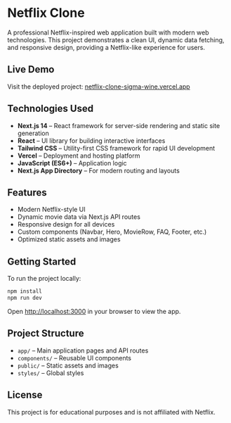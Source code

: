 # Netflix Clone

A professional Netflix-inspired web application built with modern web technologies. This project demonstrates a clean UI, dynamic data fetching, and responsive design, providing a Netflix-like experience for users.

## Live Demo

Visit the deployed project: [netflix-clone-sigma-wine.vercel.app](https://netflix-clone-sigma-wine.vercel.app)

## Technologies Used

- **Next.js 14** – React framework for server-side rendering and static site generation
- **React** – UI library for building interactive interfaces
- **Tailwind CSS** – Utility-first CSS framework for rapid UI development
- **Vercel** – Deployment and hosting platform
- **JavaScript (ES6+)** – Application logic
- **Next.js App Directory** – For modern routing and layouts

## Features

- Modern Netflix-style UI
- Dynamic movie data via Next.js API routes
- Responsive design for all devices
- Custom components (Navbar, Hero, MovieRow, FAQ, Footer, etc.)
- Optimized static assets and images

## Getting Started

To run the project locally:

```bash
npm install
npm run dev
```

Open [http://localhost:3000](http://localhost:3000) in your browser to view the app.

## Project Structure

- `app/` – Main application pages and API routes
- `components/` – Reusable UI components
- `public/` – Static assets and images
- `styles/` – Global styles

## License

This project is for educational purposes and is not affiliated with Netflix.
